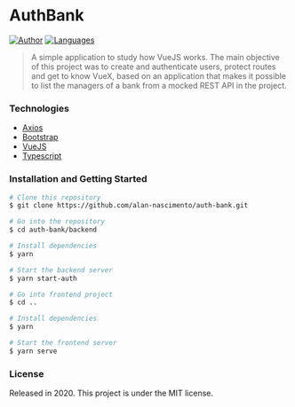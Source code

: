 # AuthBank


[![Author](https://img.shields.io/badge/author/alan-nascimento-EE4D64?style=flat-square)](https://github.com/alan-nascimento)
[![Languages](https://img.shields.io/github/languages/count/alan-nascimento/auth-bank?color=%23EE4D64&style=flat-square)](https://github.com/alan-nascimento)

> A simple application to study how VueJS works. The main objective of this project was to create and authenticate users, protect routes and get to know VueX, based on an application that makes it possible to list the managers of a bank from a mocked REST API in the project.


### Technologies

*  [Axios](https://github.com/axios/axios)
*  [Bootstrap](https://getbootstrap.com/)
*  [VueJS](https://vuejs.org/)
*  [Typescript](https://www.typescriptlang.org/)


### Installation and Getting Started

```bash
# Clone this repository
$ git clone https://github.com/alan-nascimento/auth-bank.git

# Go into the repository
$ cd auth-bank/backend

# Install dependencies
$ yarn

# Start the backend server
$ yarn start-auth

# Go into frontend project
$ cd ..

# Install dependencies
$ yarn

# Start the frontend server
$ yarn serve
```

### License

Released in 2020.
This project is under the MIT license.
